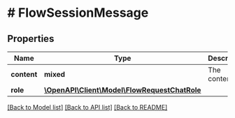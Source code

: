 # # FlowSessionMessage

## Properties

Name | Type | Description | Notes
------------ | ------------- | ------------- | -------------
**content** | **mixed** | The content |
**role** | [**\OpenAPI\Client\Model\FlowRequestChatRole**](FlowRequestChatRole.md) |  |

[[Back to Model list]](../../README.md#models) [[Back to API list]](../../README.md#endpoints) [[Back to README]](../../README.md)
